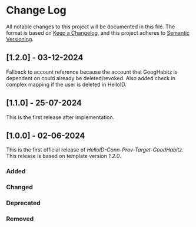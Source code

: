 # Change Log

All notable changes to this project will be documented in this file. The format is based on [Keep a Changelog](https://keepachangelog.com), and this project adheres to [Semantic Versioning](https://semver.org).

## [1.2.0] - 03-12-2024

Fallback to account reference because the account that GoogHabitz is dependent on could already be deleted/revoked. Also added check in complex mapping if the user is deleted in HelloID.

## [1.1.0] - 25-07-2024

This is the first release after implementation.

## [1.0.0] - 02-06-2024

This is the first official release of _HelloID-Conn-Prov-Target-GoodHabitz_. This release is based on template version _1.2.0_.

### Added

### Changed

### Deprecated

### Removed
